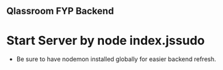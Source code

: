 ## Qlassroom FYP Backend
# Start Server by node index.jssudo 
- Be sure to have nodemon installed globally for easier backend refresh.